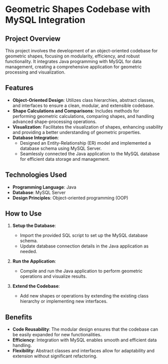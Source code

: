 # Geometric Shapes Codebase with MySQL Integration

## Project Overview
This project involves the development of an object-oriented codebase for geometric shapes, focusing on modularity, efficiency, and robust functionality. It integrates Java programming with MySQL for data management, creating a comprehensive application for geometric processing and visualization.

## Features
- **Object-Oriented Design**: Utilizes class hierarchies, abstract classes, and interfaces to ensure a clean, modular, and extensible codebase.
- **Shape Calculations and Comparisons**: Includes methods for performing geometric calculations, comparing shapes, and handling advanced shape-processing operations.
- **Visualization**: Facilitates the visualization of shapes, enhancing usability and providing a better understanding of geometric properties.
- **Database Integration**: 
  - Designed an Entity-Relationship (ER) model and implemented a database schema using MySQL Server.
  - Seamlessly connected the Java application to the MySQL database for efficient data storage and management.

## Technologies Used
- **Programming Language**: Java
- **Database**: MySQL Server
- **Design Principles**: Object-oriented programming (OOP)

## How to Use
1. **Setup the Database**:
   - Import the provided SQL script to set up the MySQL database schema.
   - Update database connection details in the Java application as needed.

2. **Run the Application**:
   - Compile and run the Java application to perform geometric operations and visualize results.

3. **Extend the Codebase**:
   - Add new shapes or operations by extending the existing class hierarchy or implementing new interfaces.

## Benefits
- **Code Reusability**: The modular design ensures that the codebase can be easily expanded for new functionalities.
- **Efficiency**: Integration with MySQL enables smooth and efficient data handling.
- **Flexibility**: Abstract classes and interfaces allow for adaptability and extension without significant refactoring.

